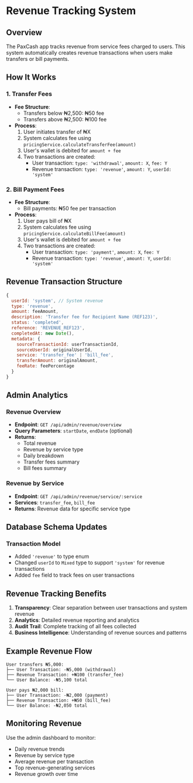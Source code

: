 # Revenue Tracking System

## Overview

The PaxCash app tracks revenue from service fees charged to users. This system automatically creates revenue transactions when users make transfers or bill payments.

## How It Works

### 1. Transfer Fees
- **Fee Structure**: 
  - Transfers below ₦2,500: ₦50 fee
  - Transfers above ₦2,500: ₦100 fee
- **Process**:
  1. User initiates transfer of ₦X
  2. System calculates fee using `pricingService.calculateTransferFee(amount)`
  3. User's wallet is debited for `amount + fee`
  4. Two transactions are created:
     - User transaction: `type: 'withdrawal'`, `amount: X`, `fee: Y`
     - Revenue transaction: `type: 'revenue'`, `amount: Y`, `userId: 'system'`

### 2. Bill Payment Fees
- **Fee Structure**: 
  - Bill payments: ₦50 fee per transaction
- **Process**:
  1. User pays bill of ₦X
  2. System calculates fee using `pricingService.calculateBillFee(amount)`
  3. User's wallet is debited for `amount + fee`
  4. Two transactions are created:
     - User transaction: `type: 'payment'`, `amount: X`, `fee: Y`
     - Revenue transaction: `type: 'revenue'`, `amount: Y`, `userId: 'system'`

## Revenue Transaction Structure

```javascript
{
  userId: 'system', // System revenue
  type: 'revenue',
  amount: feeAmount,
  description: 'Transfer fee for Recipient Name (REF123)',
  status: 'completed',
  reference: 'REVENUE_REF123',
  completedAt: new Date(),
  metadata: {
    sourceTransactionId: userTransactionId,
    sourceUserId: originalUserId,
    service: 'transfer_fee' | 'bill_fee',
    transferAmount: originalAmount,
    feeRate: feePercentage
  }
}
```

## Admin Analytics

### Revenue Overview
- **Endpoint**: `GET /api/admin/revenue/overview`
- **Query Parameters**: `startDate`, `endDate` (optional)
- **Returns**:
  - Total revenue
  - Revenue by service type
  - Daily breakdown
  - Transfer fees summary
  - Bill fees summary

### Revenue by Service
- **Endpoint**: `GET /api/admin/revenue/service/:service`
- **Services**: `transfer_fee`, `bill_fee`
- **Returns**: Revenue data for specific service type

## Database Schema Updates

### Transaction Model
- Added `'revenue'` to type enum
- Changed `userId` to `Mixed` type to support `'system'` for revenue transactions
- Added `fee` field to track fees on user transactions

## Revenue Tracking Benefits

1. **Transparency**: Clear separation between user transactions and system revenue
2. **Analytics**: Detailed revenue reporting and analytics
3. **Audit Trail**: Complete tracking of all fees collected
4. **Business Intelligence**: Understanding of revenue sources and patterns

## Example Revenue Flow

```
User transfers ₦5,000:
├── User Transaction: -₦5,000 (withdrawal)
├── Revenue Transaction: +₦100 (transfer_fee)
└── User Balance: -₦5,100 total

User pays ₦2,000 bill:
├── User Transaction: -₦2,000 (payment)
├── Revenue Transaction: +₦50 (bill_fee)
└── User Balance: -₦2,050 total
```

## Monitoring Revenue

Use the admin dashboard to monitor:
- Daily revenue trends
- Revenue by service type
- Average revenue per transaction
- Top revenue-generating services
- Revenue growth over time

